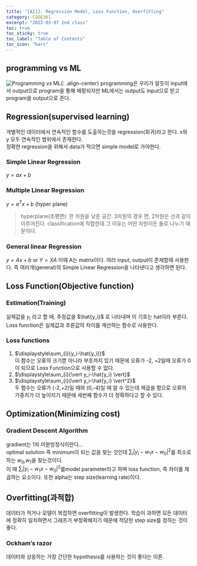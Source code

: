```yaml
---
title: "[AI]2. Regression Model, Loss Function, Overfitting"
category: COSE361
excerpt: "2022-03-07 2nd class"
toc: true
toc_sticky: true
toc_label: "Table of Contents"
toc_icon: "bars"
---
```

## programming vs ML
![Programming vs ML](https://user-images.githubusercontent.com/45323902/157029598-03680f36-f2da-42fd-a06a-226cfcaf99d5.png){: .align-center}
programming은 우리가 알듯이 input에서 output으로 program을 통해 매핑되지만 ML에서는 output도 input으로 받고 program을 output으로 준다.  
## Regression(supervised learning)
개별적인 데이터에서 연속적인 함수를 도출하는것을 regression(회귀)라고 한다. x와 y 모두 연속적인 범위에서 존재한다.  
정확한 regression을 위해서 data가 적으면 simple model로 가야한다.  
### Simple Linear Regression
$y=ax+b$

### Multiple Linear Regression
$y=a^T x + b$ (hyper plane)
> hyperplane(초평면): 한 차원을 낮춘 공간. 3차원의 경우 면, 2차원은 선과 같이 이루어진다. classification에 적합한데 그 이유는 어떤 차원이든 둘로 나누기 때문이다.

### General linear Regression
$y=Ax+b$ or $Y=XA$
이때 A는 matrix이다. 여러 input, output이 존재할때 사용한다. 즉 여러개(general)의 Simple Linear Regression을 나타낸다고 생각하면 된다.

 
## Loss Function(Objective function)
### Estimation(Training)
실제값을 $y_i$ 라고 할 때, 추정값을 $\hat{y_i}$ 로 나타내며 이 기호는 hat이라 부른다. 
Loss function은 실제값과 추론값의 차이를 계산하는 함수로 사용한다.   
### Loss functions
1. $\displaystyle\sum_{i}{y_i-\hat{y_i}}$  
이 함수는 오류의 크기뿐 아니라 부호까지 있기 때문에 오류가 -2, +2일때 오류가 0이 되므로 Loss Function으로 사용할 수 없다.  
2. $\displaystyle\sum_{i}{\vert y_i-\hat{y_i} \vert}$  
3. $\displaystyle\sum_{i}{\vert y_i-\hat{y_i} \vert^2}$  
두 함수는 오류가 (-2,+2)일 때와 (0,-4)일 때 알 수 있는데 제곱을 함으로 오류의 가중치가 더 높아지기 때문에 세번째 함수가 더 정확하다고 할 수 있다.  

## Optimization(Minimizing cost)
### Gradient Descent Algorithm
gradient는 1차 미분방정식이란다...  
optimal solution 즉 minimum이 되는 값을 찾는 것인데 $\displaystyle\sum_{i}{\vert y_i-{w_1}x-w_0\vert^2}$를 최소로 하는 $w_0$,$w_1$을 찾는것이다.  
이 때 $\displaystyle\sum_{i}{\vert y_i-{w_1}x-w_0\vert^2}$를model parameter라고 하며 loss function, 즉 차이를 제곱하는 요소이다. 또한 alpha는 step size(learning rate)이다.  

## Overfitting(과적합)
데이터가 적거나 모델이 복잡하면 overfitting이 발생한다. 학습이 과하면 모든 데이터에 정확히 일치하면서 그래프가 부정확해지기 때문에 적당한 step size를 정하는 것이 좋다.  
### Ockham’s razor
데이터와 상응하는 가장 간단한 hypothesis를 사용하는 것이 좋다는 이론.
